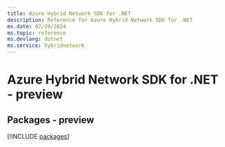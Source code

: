 ```yaml
---
title: Azure Hybrid Network SDK for .NET
description: Reference for Azure Hybrid Network SDK for .NET
ms.date: 07/29/2024
ms.topic: reference
ms.devlang: dotnet
ms.service: hybridnetwork
---
```

# Azure Hybrid Network SDK for .NET - preview
## Packages - preview
[!INCLUDE [packages](hybrid-network-index.md)]